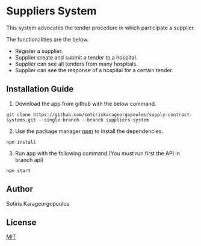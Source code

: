 # Suppliers System

This system advocates the tender procedure in which participate a supplier.

The functionalities are the below.

* Register a supplier.
* Supplier create and submit a tender to a hospital.
* Supplier can see all tenders from many hospitals.
* Supplier can see the response of a hospital for a certain tender.

## Installation Guide
1. Download the app from github with the below command.
```
git clone https://github.com/sotiriskarageorgopoulos/supply-contract-systems.git --single-branch --branch suppliers-system
```
2. Use the package manager [npm](https://www.npmjs.com/) to install the dependencies.
```
npm install
```
3. Run app with the following command.(You must run first the API in branch api)
```
npm start

```
## Author
Sotiris Karageorgopoulos
## License 
[MIT](https://choosealicense.com/licenses/mit/)